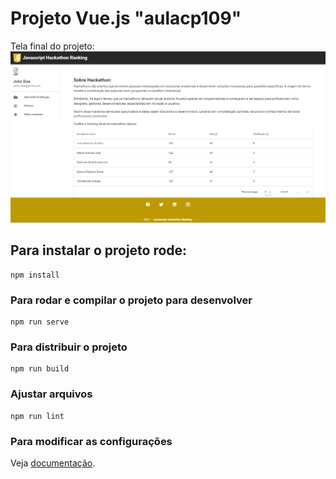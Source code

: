 # Projeto Vue.js "aulacp109"

Tela final do projeto:
![](https://github.com/AriTedeschi/vuetify/blob/main/public/resultado.png)

## Para instalar o projeto rode:
```
npm install
```

### Para rodar e compilar o projeto para desenvolver
```
npm run serve
```

### Para distribuir o projeto
```
npm run build
```

### Ajustar arquivos
```
npm run lint
```

### Para modificar as configurações
Veja [documentação](https://cli.vuejs.org/config/).
